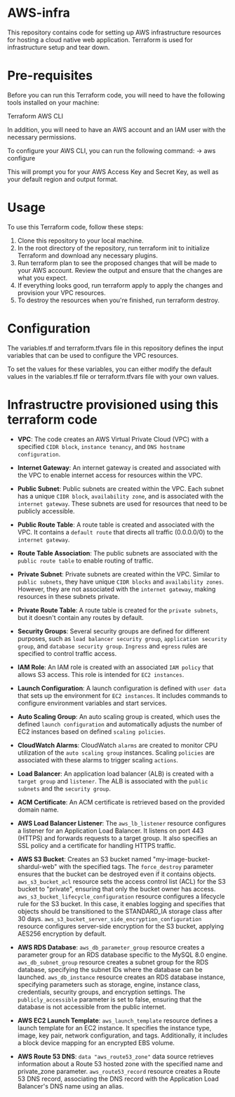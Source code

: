 # AWS-infra
This repository contains code for setting up AWS infrastructure resources for hosting a cloud native web application. Terraform is used for infrastructure setup and tear down.

# Pre-requisites
Before you can run this Terraform code, you will need to have the following tools installed on your machine:

Terraform
AWS CLI

In addition, you will need to have an AWS account and an IAM user with the necessary permissions.

To configure your AWS CLI, you can run the following command:
-> aws configure

This will prompt you for your AWS Access Key and Secret Key, as well as your default region and output format.

# Usage
To use this Terraform code, follow these steps:

1) Clone this repository to your local machine.
2) In the root directory of the repository, run terraform init to initialize Terraform and download any necessary plugins.
3) Run terraform plan to see the proposed changes that will be made to your AWS account. Review the output and ensure that the changes are what you expect.
4) If everything looks good, run terraform apply to apply the changes and provision your VPC resources.
5) To destroy the resources when you're finished, run terraform destroy.

# Configuration

The variables.tf and terraform.tfvars file in this repository defines the input variables that can be used to configure the VPC resources.

To set the values for these variables, you can either modify the default values in the variables.tf file or terraform.tfvars file with your own values.


# Infrastructre provisioned using this terraform code

- **VPC**: The code creates an AWS Virtual Private Cloud (VPC) with a specified `CIDR block`, `instance tenancy`, and `DNS hostname configuration`.

- **Internet Gateway**: An internet gateway is created and associated with the VPC to enable internet access for resources within the VPC.

- **Public Subnet**: Public subnets are created within the VPC. Each subnet has a unique `CIDR block`, `availability zone`, and is associated with the `internet gateway`. These subnets are used for resources that need to be publicly accessible.

- **Public Route Table**: A route table is created and associated with the VPC. It contains a `default route` that directs all traffic (0.0.0.0/0) to the `internet gateway`.

- **Route Table Association**: The public subnets are associated with the `public route table` to enable routing of traffic.

- **Private Subnet**: Private subnets are created within the VPC. Similar to `public subnets`, they have unique `CIDR blocks` and `availability zones`. However, they are not associated with the `internet gateway`, making resources in these subnets private.

- **Private Route Table**: A route table is created for the `private subnets`, but it doesn't contain any routes by default.

- **Security Groups**: Several security groups are defined for different purposes, such as `load balancer security group`, `application security group`, and `database security group`. `Ingress` and `egress` rules are specified to control traffic access.

- **IAM Role**: An IAM role is created with an associated `IAM policy` that allows S3 access. This role is intended for `EC2 instances`.

- **Launch Configuration**: A launch configuration is defined with `user data` that sets up the environment for `EC2 instances`. It includes commands to configure environment variables and start services.

- **Auto Scaling Group**: An auto scaling group is created, which uses the defined `launch configuration` and automatically adjusts the number of EC2 instances based on defined `scaling policies`.

- **CloudWatch Alarms**: CloudWatch `alarms` are created to monitor CPU utilization of the `auto scaling group` instances. Scaling `policies` are associated with these alarms to trigger scaling `actions`.

- **Load Balancer**: An application load balancer (ALB) is created with a `target group` and `listener`. The ALB is associated with the `public subnets` and the `security group`.

- **ACM Certificate**: An ACM certificate is retrieved based on the provided domain name.

- **AWS Load Balancer Listener**: The `aws_lb_listener` resource configures a listener for an Application Load Balancer. It listens on port 443 (HTTPS) and forwards requests to a target group. It also specifies an SSL policy and a certificate for handling HTTPS traffic.

- **AWS S3 Bucket**: Creates an S3 bucket named "my-image-bucket-shardul-web" with the specified tags. The `force_destroy` parameter ensures that the bucket can be destroyed even if it contains objects. `aws_s3_bucket_acl` resource sets the access control list (ACL) for the S3 bucket to "private", ensuring that only the bucket owner has access. `aws_s3_bucket_lifecycle_configuration` resource configures a lifecycle rule for the S3 bucket. In this case, it enables logging and specifies that objects should be transitioned to the STANDARD_IA storage class after 30 days. `aws_s3_bucket_server_side_encryption_configuration` resource configures server-side encryption for the S3 bucket, applying AES256 encryption by default.

- **AWS RDS Database**: `aws_db_parameter_group` resource creates a parameter group for an RDS database specific to the MySQL 8.0 engine. `aws_db_subnet_group` resource creates a subnet group for the RDS database, specifying the subnet IDs where the database can be launched. `aws_db_instance` resource creates an RDS database instance, specifying parameters such as storage, engine, instance class, credentials, security groups, and encryption settings. The `publicly_accessible` parameter is set to false, ensuring that the database is not accessible from the public internet.

- **AWS EC2 Launch Template**: `aws_launch_template` resource defines a launch template for an EC2 instance. It specifies the instance type, image, key pair, network configuration, and tags. Additionally, it includes a block device mapping for an encrypted EBS volume.

- **AWS Route 53 DNS**: `data "aws_route53_zone"` data source retrieves information about a Route 53 hosted zone with the specified name and private_zone parameter. `aws_route53_record` resource creates a Route 53 DNS record, associating the DNS record with the Application Load Balancer's DNS name using an alias.




